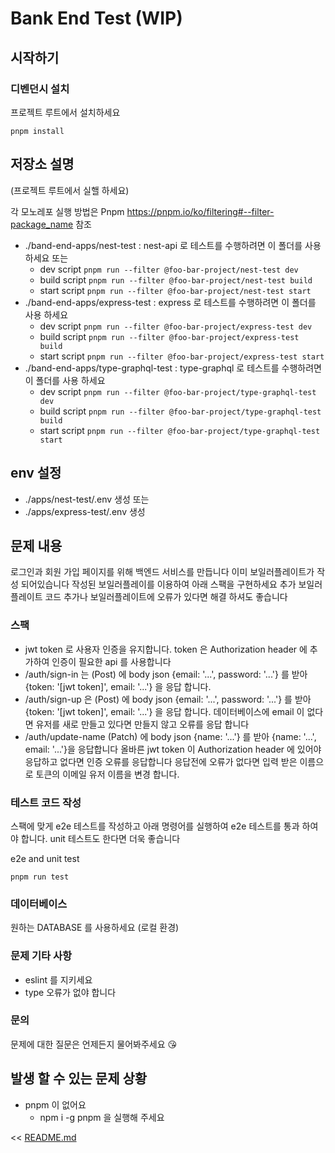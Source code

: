 # Bank End Test (WIP)

## 시작하기

### 디벤던시 설치 
프로젝트 루트에서 설치하세요
```shell
pnpm install
```

## 저장소 설명

(프로젝트 루트에서 실핼 하세요)

각 모노레포 실행 방법은 Pnpm https://pnpm.io/ko/filtering#--filter-package_name 참조

- ./band-end-apps/nest-test : nest-api 로 테스트를 수행하려면 이 폴더를 사용 하세요 또는
  - dev script `pnpm run --filter @foo-bar-project/nest-test dev`
  - build script `pnpm run --filter @foo-bar-project/nest-test build`
  - start script `pnpm run --filter @foo-bar-project/nest-test start`
- ./band-end-apps/express-test : express 로 테스트를 수행하려면 이 폴더를 사용 하세요
  - dev script `pnpm run --filter @foo-bar-project/express-test dev`
  - build script `pnpm run --filter @foo-bar-project/express-test build`
  - start script `pnpm run --filter @foo-bar-project/express-test start`
- ./band-end-apps/type-graphql-test : type-graphql 로 테스트를 수행하려면 이 폴더를 사용 하세요
  - dev script `pnpm run --filter @foo-bar-project/type-graphql-test dev`
  - build script `pnpm run --filter @foo-bar-project/type-graphql-test build`
  - start script `pnpm run --filter @foo-bar-project/type-graphql-test start`

## env 설정

- ./apps/nest-test/.env 생성 또는
- ./apps/express-test/.env 생성

## 문제 내용

로그인과 회원 가입 페이지를 위해 백엔드 서비스를 만듭니다
이미 보일러플레이트가 작성 되어있습니다 작성된 보일러플레이를 이용하여 아래 스팩을 구현하세요 추가 보일러플레이트 코드 추가나 보일러플레이트에 오류가 있다면 해결 하셔도 좋습니다

### 스팩

- jwt token 로 사용자 인증을 유지합니다. token 은 Authorization header 에 추가하여 인증이 필요한 api 를 사용합니다
- /auth/sign-in 는 (Post) 에 body json {email: '...', password: '...'} 를 받아 {token: '[jwt token]', email: '...'} 을 응답 합니다.
- /auth/sign-up 은 (Post) 에 body json {email: '...', password: '...'} 를 받아 {token: '[jwt token]', email: '...'} 을 응답 합니다. 데이터베이스에 email 이 없다면 유저를 새로 만들고 있다면 만들지 않고 오류를 응답 합니다
- /auth/update-name (Patch) 에 body json {name: '...'} 를 받아 {name: '...', email: '...'}을 응답합니다 올바른 jwt token 이 Authorization header 에 있어야 응답하고 없다면 인증 오류를 응답합니다 응답전에 오류가 없다면 입력 받은 이름으로 토큰의 이메일 유저 이름을 변경 합니다.

### 테스트 코드 작성

스팩에 맞게 e2e 테스트를 작성하고 아래 명령어를 실행하여 e2e 테스트를 통과 하여야 합니다.
unit 테스트도 한다면 더욱 좋습니다

e2e and unit test
```shell
pnpm run test
```

### 데이터베이스

원하는 DATABASE 를 사용하세요 (로컬 환경)

### 문제 기타 사항

- eslint 를 지키세요
- type 오류가 없야 합니다

### 문의

문제에 대한 질문은 언제든지 물어봐주세요 😘


## 발생 할 수 있는 문제 상황

- pnpm 이 없어요
  - npm i -g pnpm 을 실행해 주세요


<< [README.md](../README.md)
